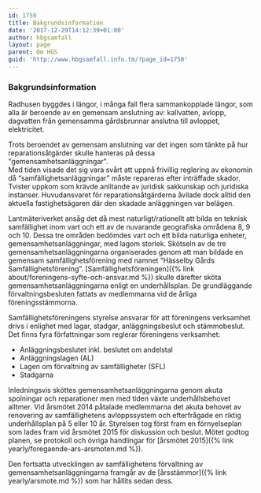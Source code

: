 ```yaml
---
id: 1750
title: Bakgrundsinformation
date: '2017-12-29T14:12:39+01:00'
author: hbgsamfall
layout: page
parent: Om HGS
guid: 'http://www.hbgsamfall.info.tm/?page_id=1750'
---
```


### Bakgrundsinformation

Radhusen byggdes i längor, i många fall flera sammankopplade längor, som alla är beroende av en gemensam anslutning av: kallvatten, avlopp, dagvatten från gemensamma gårdsbrunnar anslutna till avloppet,  elektricitet. 

Trots beroendet av gemensam anslutning var det ingen som tänkte på hur reparationsåtgärder skulle hanteras på dessa "gemensamhetsanläggningar".  
Med tiden visade det sig vara svårt att uppnå frivillig reglering av ekonomin då “samfällighetsanläggningar” måste repareras efter inträffade skador. Tvister uppkom som krävde anlitande av juridisk sakkunskap och juridiska instanser. Huvudansvaret för reparationsåtgärderna åvilade dock alltid den aktuella fastighetsägaren där den skadade anläggningen var belägen.

Lantmäteriverket ansåg det då mest naturligt/rationellt att bilda en teknisk samfällighet inom vart och ett av de nuvarande geografiska områdena 8, 9 och 10. Dessa tre områden bedömdes vart och ett bilda naturliga enheter, gemensamhetsanläggningar, med lagom storlek. Skötseln av de tre gemensamhetsanläggningarna organiserades genom att man bildade en gemensam samfällighetsförening med namnet “Hässelby Gårds Samfällighetsförening”. [Samfällighetsföreningen]({% link about/foreningens-syfte-och-ansvar.md %}) skulle därefter sköta gemensamhetsanläggningarna enligt en underhållsplan. De grundläggande förvaltningsbesluten fattats av medlemmarna vid de årliga föreningsstämmorna.  

Samfällighetsföreningens styrelse ansvarar för att föreningens verksamhet drivs i enlighet med lagar, stadgar, anläggningsbeslut och stämmobeslut. Det finns fyra författningar som reglerar föreningens verksamhet:  
-	Anläggningsbeslutet inkl. beslutet om andelstal  
-	Anläggningslagen (AL)  
-	Lagen om förvaltning av samfälligheter (SFL)  
-	Stadgarna  

Inledningsvis sköttes gemensamhetsanläggningarna genom akuta spolningar och reparationer men med tiden växte underhållsbehovet alltmer.
Vid årsmötet 2014 påtalade medlemmarna det akuta behovet av renovering av samfällighetens avloppssystem och efterfrågade en riktig underhållsplan på 5 eller 10 år. Styrelsen tog först fram en förnyelseplan som lades fram vid årsmötet 2015 för diskussion och beslut. 
Mötet godtog planen, se protokoll och övriga handlingar för [årsmötet 2015]({% link yearly/foregaende-ars-arsmoten.md %}).

Den fortsatta utvecklingen av samfällighetens förvaltning av gemensamhetsanläggningarna framgår av de [årsstämmor]({% link yearly/arsmote.md %}) som har hållits sedan dess.  

